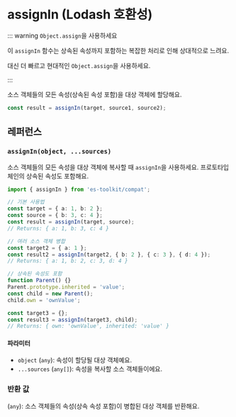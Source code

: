# assignIn (Lodash 호환성)

::: warning `Object.assign`을 사용하세요

이 `assignIn` 함수는 상속된 속성까지 포함하는 복잡한 처리로 인해 상대적으로 느려요.

대신 더 빠르고 현대적인 `Object.assign`을 사용하세요.

:::

소스 객체들의 모든 속성(상속된 속성 포함)을 대상 객체에 할당해요.

```typescript
const result = assignIn(target, source1, source2);
```

## 레퍼런스

### `assignIn(object, ...sources)`

소스 객체들의 모든 속성을 대상 객체에 복사할 때 `assignIn`을 사용하세요. 프로토타입 체인의 상속된 속성도 포함해요.

```typescript
import { assignIn } from 'es-toolkit/compat';

// 기본 사용법
const target = { a: 1, b: 2 };
const source = { b: 3, c: 4 };
const result = assignIn(target, source);
// Returns: { a: 1, b: 3, c: 4 }

// 여러 소스 객체 병합
const target2 = { a: 1 };
const result2 = assignIn(target2, { b: 2 }, { c: 3 }, { d: 4 });
// Returns: { a: 1, b: 2, c: 3, d: 4 }

// 상속된 속성도 포함
function Parent() {}
Parent.prototype.inherited = 'value';
const child = new Parent();
child.own = 'ownValue';

const target3 = {};
const result3 = assignIn(target3, child);
// Returns: { own: 'ownValue', inherited: 'value' }
```

#### 파라미터

- `object` (`any`): 속성이 할당될 대상 객체예요.
- `...sources` (`any[]`): 속성을 복사할 소스 객체들이에요.

### 반환 값

(`any`): 소스 객체들의 속성(상속 속성 포함)이 병합된 대상 객체를 반환해요.
